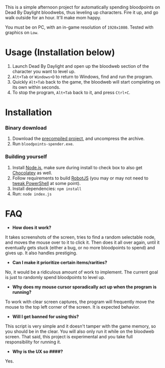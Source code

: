 This is a simple afternoon project for automatically spending bloodpoints on Dead By Daylight bloodwebs, thus leveling up characters. Fire it up, and go walk outside for an hour. It'll make mom happy.

You must be on PC, with an in-game resolution of `1920x1080`. Tested with graphics on `Low`.

# Usage (Installation below)

1. Launch Dead By Daylight and open up the bloodweb section of the character you want to level up.
2. `Alt+Tab` or `Windows+D` to return to Windows, find and run the program.
3. Quickly `Alt+Tab` back to the game, the bloodweb will start completing on its own within seconds.
4. To stop the program, `Alt+Tab` back to it, and press `Ctrl+C`.

# Installation

### Binary download

1. Download the [precompiled project](https://github.com/eflorit/bloodpoints-spender/releases/download/v1.0.0/bloodpoints-spender.zip), and uncompress the archive.
2. Run `bloodpoints-spender.exe`.

### Building yourself

1. Install [Node.js](https://nodejs.org/en/download/), make sure during install to check box to also get [Chocolatey](https://user-images.githubusercontent.com/3109072/68096791-82350c00-fe89-11e9-8cfa-b4619ce96162.jpg) as well.
2. Follow requirements to build [RobotJS](http://robotjs.io/docs/building) (you may or may not need to [tweak PowerShell](https://caiomsouza.medium.com/fix-for-powershell-script-not-digitally-signed-69f0ed518715) at some point).
3. Install dependencies: `npm install`
4. Run: `node index.js`

# FAQ

- **How does it work?**

It takes screenshots of the screen, tries to find a random selectable node, and moves the mouse over to it to click it. Then does it all over again, until it eventually gets stuck (either a bug, or no more bloodpoints to spend) and gives up. It also handles prestiging.

- **Can I make it prioritize certain items/rarities?**

No, it would be a ridiculous amount of work to implement. The current goal is just to randomly spend bloodpoints to level up.

- **Why does my mouse cursor sporadically act up when the program is running?**

To work with clear screen captures, the program will frequently move the mouse to the top left corner of the screen. It is expected behavior.

- **Will I get banned for using this?**

This script is very simple and it doesn't tamper with the game memory, so you should be in the clear. You will also only run it while on the bloodweb screen. That said, this project is experimental and you take full responsibility for running it.

- **Why is the UX so ####?**

Yes.
